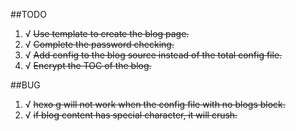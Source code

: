 ##TODO
1. √ ~~Use template to create the blog page.~~
2. √ ~~Complete the password checking.~~
3. √ ~~Add config to the blog source instead of the total config file.~~
4. √ ~~Encrypt the TOC of the blog.~~


##BUG
1. √ ~~hexo g will not work when the config file with no blogs block.~~
2. √ ~~if blog content has special character, it will crush.~~
